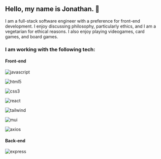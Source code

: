 ## Hello, my name is Jonathan. 👋

I am a full-stack software engineer with a preference for front-end development.
I enjoy discussing philosophy, particularly ethics, and I am a vegetarian for ethical reasons.
I also enjoy playing videogames, card games, and board games.

### I am working with the following tech:

#### Front-end

![javascript](https://img.shields.io/badge/JavaScript-purple?style=for-the-badge&logo=JavaScript&logoColor=F7DF1E)

![html5](https://img.shields.io/badge/HTML5-gray?style=for-the-badge&logo=HTML5&logoColor=E34F26)

![css3](https://img.shields.io/badge/CSS3-DD3A0A?style=for-the-badge&logo=CSS3&logoColor=white)

![react](https://img.shields.io/badge/React-black?style=for-the-badge&logo=React&logoColor=61DAFB)

![tailwind](https://img.shields.io/badge/TailwindCSS-5A29E4?style=for-the-badge&logo=TailwindCSS&logoColor=06B6D4)

![mui](https://img.shields.io/badge/MUI-green?style=for-the-badge&logo=MUI&logoColor=007FFF)

![axios](https://img.shields.io/badge/Axios-yellow?style=for-the-badge&logo=Axios&logoColor=5A29E4)

#### Back-end

![express](https://img.shields.io/badge/Express-red?style=for-the-badge&logo=Express&logoColor=000000)


<!--
**Ragnaric/Ragnaric** is a ✨ _special_ ✨ repository because its `README.md` (this file) appears on your GitHub profile.

Here are some ideas to get you started:

- 🔭 I’m currently working on ...
- 🌱 I’m currently learning ...
- 👯 I’m looking to collaborate on ...
- 🤔 I’m looking for help with ...
- 💬 Ask me about ...
- 📫 How to reach me: ...
- 😄 Pronouns: ...
- ⚡ Fun fact: ...
-->
